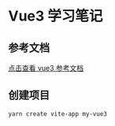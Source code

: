 # Vue3 学习笔记

## 参考文档

[点击查看 vue3 参考文档](https://juejin.im/post/6864324361621995533)

## 创建项目

```bash
yarn create vite-app my-vue3
```
